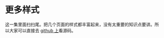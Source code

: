 # 更多样式

这一集里面扫扫尾。把几个页面的样式都丰富起来，没有太重要的知识点要讲。所以大家可以直接去 [github 上](https://github.com/haoqicat/gulp-flex-res-v2)看源码。
